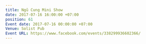```yaml
---
title: Ngũ Cung Mini Show
date: 2017-07-16 16:00:00 +07:00
position: 61
Event date: 2017-07-16 00:00:00 +07:00
Venue: Solist Pub
Event URL: https://www.facebook.com/events/338299936602366/
---
```


